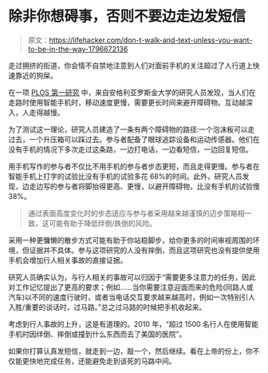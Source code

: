 # 除非你想碍事，否则不要边走边发短信

> 原文：<https://lifehacker.com/don-t-walk-and-text-unless-you-want-to-be-in-the-way-1796672136>

走过拥挤的街道，你会情不自禁地注意到人们对面前手机的关注超过了人行道上快速靠近的狗屎。



在一项 [PLOS 第一研究](http://journals.plos.org/plosone/article?id=10.1371/journal.pone.0179802) 中，来自安格利亚罗斯金大学的研究人员发现，当人们在走路时使用智能手机时，移动速度更慢，需要更长时间来避开障碍物。互动越深入，人走得越慢。

为了测试这一理论，研究人员建造了一条有两个障碍物的路径:一个泡沫板可以走过去，一个升压箱可以踩过去。参与者配备了眼球追踪设备和运动传感器。他们在没有手机的情况下多次走过这条路，一边打电话，一边看短信，一边回复短信。

用手机写作的参与者不仅比不用手机的参与者步态更短，而且走得更慢。参与者在智能手机上打字的试验比没有手机的试验多花 68%的时间。此外，研究人员发现，边走边写的参与者将脚抬得更高、更慢，以避开障碍物，比没有手机的试验慢 38%。

> 通过表面高度变化时的步态适应与参与者采用越来越谨慎的迈步策略相一致，这可能有助于降低绊倒/跌倒的风险。

采用一种更慵懒的散步方式可能有助于你站稳脚步，给你更多的时间审视周围的环境，但证据并不具体。参与这项研究的人没有摔倒，而且这项研究也没有提供使用手机会增加行人相关事故的直接证据。

研究人员确实认为，与行人相关的事故可以归因于“需要更多注意力的任务，因此对工作记忆提出了更高的要求；例如……当你需要注意迎面而来的危险(同路人或汽车)以不同的速度行驶时，或者当电话交互要求越来越高时，例如一次特别引人入胜/重要的谈话时，过马路。”总之过马路的时候把手机收起来。

考虑到行人事故的上升，这是有道理的。2010 年，“超过 1500 名行人在使用智能手机时因绊倒、摔倒或撞到什么东西而去了美国的医院”。

如果你打算认真发短信，就走到一边，敲一个，然后继续。看在上帝的份上，你不仅能更快地完成任务，还能避免走到该死的马路中间。